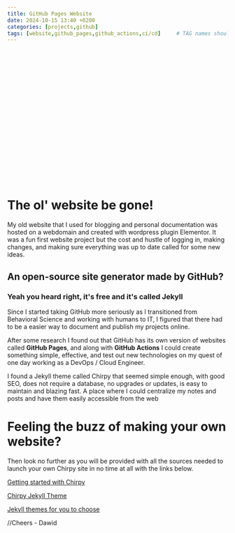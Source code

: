 ```yaml
---
title: GitHub Pages Website
date: 2024-10-15 13:40 +0200
categories: [projects,github]
tags: [website,github_pages,github_actions,ci/cd]     # TAG names should always be lowercase
---
```


<div style="background-image: url('https://images.unsplash.com/photo-1501504905252-473c47e087f8?q=80&w=2574&auto=format&fit=crop&ixlib=rb-4.0.3&ixid=M3wxMjA3fDB8MHxwaG90by1wYWdlfHx8fGVufDB8fHx8fA%3D%3D'); 
            background-size: cover; 
            background-position: center; 
            width: 100%; 
            height: 300px;">
</div>




# The ol' website be gone!

My old website that I used for blogging and personal documentation was hosted on a webdomain and created with wordpress plugin Elementor. It was a fun first website project but the cost and hustle of logging in, making changes, and making sure everything was up to date called for some new ideas.

## An open-source site generator made by GitHub?

### Yeah you heard right, it's free and it's called Jekyll

Since I started taking GitHub more seriously as I transitioned from Behavioral Science and working with humans to IT, I figured that there had to be a easier way to document and publish my projects online.

After some research I found out that GitHub has its own version of websites called **GitHub Pages**, and along with **GitHub Actions** I could create something simple, effective, and test out new technologies on my quest of one day working as a DevOps / Cloud Engineer. 

I found a Jekyll theme called Chirpy that seemed simple enough, with good SEO, does not require a database, no upgrades or updates, is easy to maintain and blazing fast. A place where I could centralize my notes and posts and have them easily accessible from the web



# Feeling the buzz of making your own website?

Then look no further as you will be provided with all the sources needed to launch your own Chirpy site in no time at all with the links below.


[Getting started with Chirpy](https://chirpy.cotes.page/posts/getting-started/)

[Chirpy Jekyll Theme](https://github.com/cotes2020/jekyll-theme-chirpy/)

[Jekyll themes for you to choose](https://jekyllrb.com/showcase/)


//Cheers - Dawid
